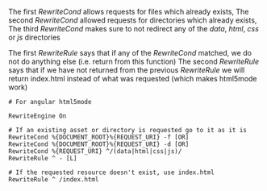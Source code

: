 The first *RewriteCond* allows requests for files which already exists,
The second *RewriteCond* allowed requests for directories which already exists,
The third *RewriteCond* makes sure to not redirect any of the *data*, *html*, *css* or *js* directories

The first *RewriteRule* says that if any of the *RewriteCond* matched, we do not do anything else
(i.e. return from this function)
The second *RewriteRule* says that if we have not returned from the previous *RewriteRule* we will return index.html
instead of what was requested (which makes html5mode work)

    # For angular html5mode

    RewriteEngine On

    # If an existing asset or directory is requested go to it as it is
    RewriteCond %{DOCUMENT_ROOT}%{REQUEST_URI} -f [OR]
    RewriteCond %{DOCUMENT_ROOT}%{REQUEST_URI} -d [OR]
    RewriteCond %{REQUEST_URI} ^/(data|html|css|js)/
    RewriteRule ^ - [L]

    # If the requested resource doesn't exist, use index.html
    RewriteRule ^ /index.html